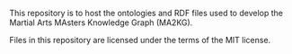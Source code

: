 This repository is to host the ontologies and RDF files used to develop the Martial Arts MAsters Knowledge Graph (MA2KG).

Files in this repository are licensed under the terms of the MIT license.
